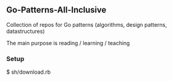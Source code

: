 ## Go-Patterns-All-Inclusive

Collection of repos for Go patterns (algorithms, design patterns, datastructures)

The main purpose is reading / learning / teaching

### Setup

  $ sh/download.rb
